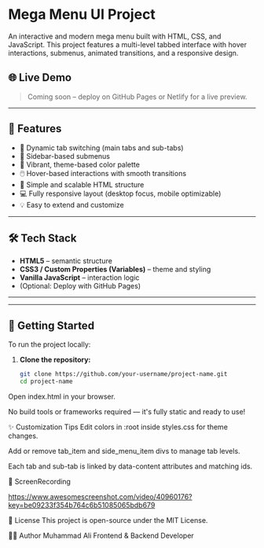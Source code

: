 # Mega Menu UI Project

An interactive and modern mega menu built with HTML, CSS, and JavaScript. This project features a multi-level tabbed interface with hover interactions, submenus, animated transitions, and a responsive design.

## 🌐 Live Demo

> Coming soon – deploy on GitHub Pages or Netlify for a live preview.

---

## 📌 Features

- 🔄 Dynamic tab switching (main tabs and sub-tabs)
- 🧭 Sidebar-based submenus
- 🎨 Vibrant, theme-based color palette
- 🖱️ Hover-based interactions with smooth transitions
- 🧠 Simple and scalable HTML structure
- 💻 Fully responsive layout (desktop focus, mobile optimizable)
- 💡 Easy to extend and customize

---

## 🛠️ Tech Stack

- **HTML5** – semantic structure
- **CSS3 / Custom Properties (Variables)** – theme and styling
- **Vanilla JavaScript** – interaction logic
- (Optional: Deploy with GitHub Pages)

---

---

## 🚀 Getting Started

To run the project locally:

1. **Clone the repository:**
   ```bash
   git clone https://github.com/your-username/project-name.git
   cd project-name

Open index.html in your browser.

No build tools or frameworks required — it's fully static and ready to use!

✨ Customization Tips
Edit colors in :root inside styles.css for theme changes.

Add or remove tab_item and side_menu_item divs to manage tab levels.

Each tab and sub-tab is linked by data-content attributes and matching ids.

📸 ScreenRecording

https://www.awesomescreenshot.com/video/40960176?key=be09233f354b764c6b51085065bdb679

📃 License
This project is open-source under the MIT License.

🙋‍♂️ Author
Muhammad Ali
Frontend & Backend Developer
